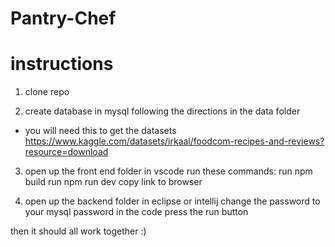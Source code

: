 # Pantry-Chef

# instructions 

1. clone repo 

2. create database in mysql following the directions in the data folder
- you will need this to get the datasets https://www.kaggle.com/datasets/irkaal/foodcom-recipes-and-reviews?resource=download

3. open up the front end folder in vscode
run these commands:
run npm build
run npm run dev
copy link to browser

4. open up the backend folder in eclipse or intellij
change the password to your mysql password in the code
press the run button

then it should all work together :)

